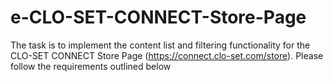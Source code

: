 # e-CLO-SET-CONNECT-Store-Page
The task is to implement the content list and filtering functionality for the CLO-SET CONNECT Store Page (https://connect.clo-set.com/store). Please follow the requirements outlined below
